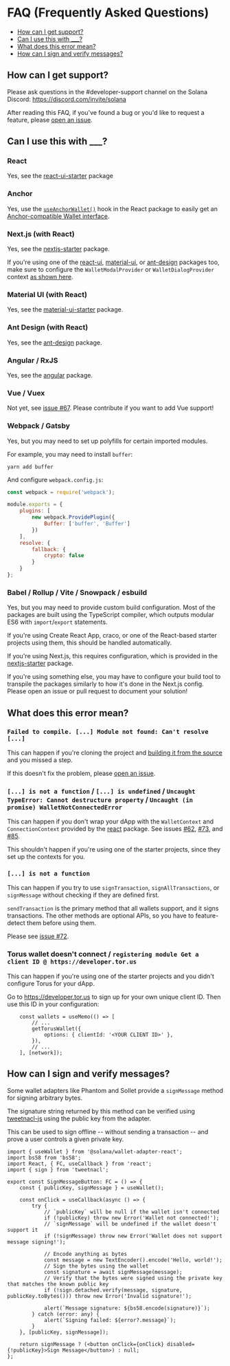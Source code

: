 # FAQ (Frequently Asked Questions)

- [How can I get support?](#how-can-i-get-support)
- [Can I use this with ___?](#can-i-use-this-with-___)
- [What does this error mean?](#what-does-this-error-mean)
- [How can I sign and verify messages?](#how-can-i-sign-and-verify-messages)

## How can I get support?

Please ask questions in the #developer-support channel on the Solana Discord: https://discord.com/invite/solana

After reading this FAQ, if you've found a bug or you'd like to request a feature, please [open an issue](https://github.com/solana-labs/wallet-adapter/issues/new).

## Can I use this with ___?

### React
Yes, see the [react-ui-starter](https://github.com/solana-labs/wallet-adapter/tree/master/packages/starter/react-ui-starter) package

### Anchor
Yes, use the [`useAnchorWallet()`](https://github.com/solana-labs/wallet-adapter/blob/master/packages/core/react/src/useAnchorWallet.ts) hook in the React package to easily get an [Anchor-compatible Wallet interface](https://github.com/project-serum/anchor/blob/0faed886002a9b01ad0513c860e19d7570cb0221/ts/src/provider.ts#L220-L224).

### Next.js (with React)
Yes, see the [nextjs-starter](https://github.com/solana-labs/wallet-adapter/tree/master/packages/starter/nextjs-starter) package.

If you're using one of the [react-ui](https://github.com/solana-labs/wallet-adapter/tree/master/packages/ui/react-ui), [material-ui](https://github.com/solana-labs/wallet-adapter/tree/master/packages/ui/material-ui), or [ant-design](https://github.com/solana-labs/wallet-adapter/tree/master/packages/ui/ant-design) packages too, make sure to configure the `WalletModalProvider` or `WalletDialogProvider` context [as shown here](https://github.com/solana-labs/wallet-adapter#setup).

### Material UI (with React)
Yes, see the [material-ui-starter](https://github.com/solana-labs/wallet-adapter/tree/master/packages/starter/material-ui-starter) package.

### Ant Design (with React)
Yes, see the [ant-design](https://github.com/solana-labs/wallet-adapter/tree/master/packages/core/ant-design) package.

### Angular / RxJS
Yes, see the [angular](https://github.com/solana-labs/wallet-adapter/tree/master/packages/core/angular) package.

### Vue / Vuex
Not yet, see [issue #67](https://github.com/solana-labs/wallet-adapter/issues/67). Please contribute if you want to add Vue support!

### Webpack / Gatsby
Yes, but you may need to set up polyfills for certain imported modules.

For example, you may need to install `buffer`:
```shell
yarn add buffer
```

And configure `webpack.config.js`:
```js
const webpack = require('webpack');

module.exports = {
    plugins: [
        new webpack.ProvidePlugin({
            Buffer: ['buffer', 'Buffer']
        })
    ],
    resolve: {
        fallback: {
            crypto: false
        }
    }
};
```

### Babel / Rollup / Vite / Snowpack / esbuild
Yes, but you may need to provide custom build configuration.
Most of the packages are built using the TypeScript compiler, which outputs modular ES6 with `import`/`export` statements.

If you're using Create React App, craco, or one of the React-based starter projects using them, this should be handled automatically.

If you're using Next.js, this requires configuration, which is provided in the [nextjs-starter](https://github.com/solana-labs/wallet-adapter/tree/master/packages/starter/nextjs-starter) package.

If you're using something else, you may have to configure your build tool to transpile the packages similarly to how it's done in the Next.js config.
Please open an issue or pull request to document your solution!

## What does this error mean?

### `Failed to compile. [...] Module not found: Can't resolve [...]`

This can happen if you're cloning the project and [building it from the source](https://github.com/solana-labs/wallet-adapter/blob/master/README.md#build-from-source) and you missed a step.

If this doesn't fix the problem, please [open an issue](https://github.com/solana-labs/wallet-adapter/issues/new).

### `[...] is not a function` / `[...] is undefined` / `Uncaught TypeError: Cannot destructure property` / `Uncaught (in promise) WalletNotConnectedError`

This can happen if you don't wrap your dApp with the `WalletContext` and `ConnectionContext` provided by the [react](https://github.com/solana-labs/wallet-adapter/tree/master/packages/core/react) package.
See issues [#62](https://github.com/solana-labs/wallet-adapter/issues/62#issuecomment-916421795), [#73](https://github.com/solana-labs/wallet-adapter/issues/73#issuecomment-919237687), and [#85](https://github.com/solana-labs/wallet-adapter/issues/85).

This shouldn't happen if you're using one of the starter projects, since they set up the contexts for you.

### `[...] is not a function`

This can happen if you try to use `signTransaction`, `signAllTransactions`, or `signMessage` without checking if they are defined first.

`sendTransaction` is the primary method that all wallets support, and it signs transactions.
The other methods are optional APIs, so you have to feature-detect them before using them.

Please see [issue #72](https://github.com/solana-labs/wallet-adapter/issues/72#issuecomment-919232595).

### Torus wallet doesn't connect / `registering module Get a client ID @ https://developer.tor.us`

This can happen if you're using one of the starter projects and you didn't configure Torus for your dApp.

Go to https://developer.tor.us to sign up for your own unique client ID. Then use this ID in your configuration:
```tsx
    const wallets = useMemo(() => [
        // ...
        getTorusWallet({
            options: { clientId: '<YOUR CLIENT ID>' },
        }),
        // ...
    ], [network]);
```

## How can I sign and verify messages?

Some wallet adapters like Phantom and Sollet provide a `signMessage` method for signing arbitrary bytes.

The signature string returned by this method can be verified using [tweetnacl-js](https://github.com/dchest/tweetnacl-js/blob/master/README.md#naclsigndetachedverifymessage-signature-publickey) using the public key from the adapter.

This can be used to sign offline -- without sending a transaction -- and prove a user controls a given private key.

```tsx
import { useWallet } from '@solana/wallet-adapter-react';
import bs58 from 'bs58';
import React, { FC, useCallback } from 'react';
import { sign } from 'tweetnacl';

export const SignMessageButton: FC = () => {
    const { publicKey, signMessage } = useWallet();

    const onClick = useCallback(async () => {
        try {
            // `publicKey` will be null if the wallet isn't connected
            if (!publicKey) throw new Error('Wallet not connected!');
            // `signMessage` will be undefined if the wallet doesn't support it
            if (!signMessage) throw new Error('Wallet does not support message signing!');

            // Encode anything as bytes
            const message = new TextEncoder().encode('Hello, world!');
            // Sign the bytes using the wallet
            const signature = await signMessage(message);
            // Verify that the bytes were signed using the private key that matches the known public key
            if (!sign.detached.verify(message, signature, publicKey.toBytes())) throw new Error('Invalid signature!');

            alert(`Message signature: ${bs58.encode(signature)}`);
        } catch (error: any) {
            alert(`Signing failed: ${error?.message}`);
        }
    }, [publicKey, signMessage]);

    return signMessage ? (<button onClick={onClick} disabled={!publicKey}>Sign Message</button>) : null;
};
```
